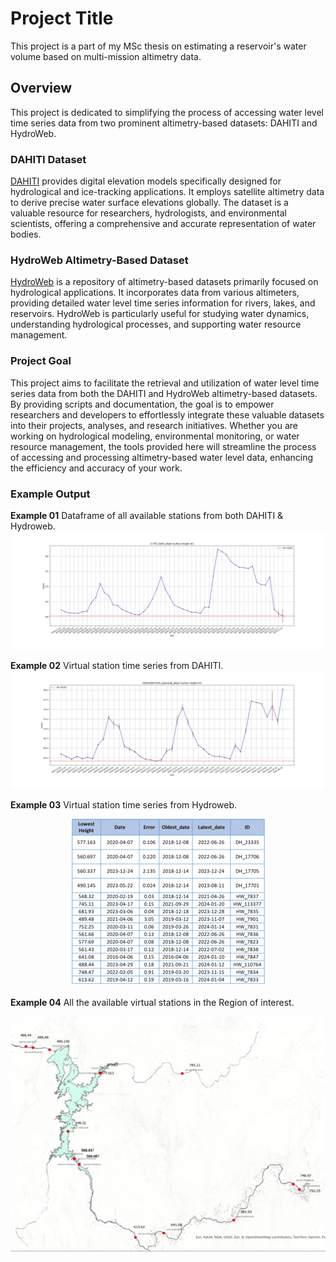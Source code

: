 # Project Title

This project is a part of my MSc thesis on estimating a reservoir's water volume based on multi-mission altimetry data.

## Overview

This project is dedicated to simplifying the process of accessing water level time series data from two prominent altimetry-based datasets: DAHITI and HydroWeb.

### DAHITI Dataset

[DAHITI](https://dahiti.dgfi.tum.de/) provides digital elevation models specifically designed for hydrological and ice-tracking applications. It employs satellite altimetry data to derive precise water surface elevations globally. The dataset is a valuable resource for researchers, hydrologists, and environmental scientists, offering a comprehensive and accurate representation of water bodies.

### HydroWeb Altimetry-Based Dataset

[HydroWeb](https://hydroweb.next.theia-land.fr/) is a repository of altimetry-based datasets primarily focused on hydrological applications. It incorporates data from various altimeters, providing detailed water level time series information for rivers, lakes, and reservoirs. HydroWeb is particularly useful for studying water dynamics, understanding hydrological processes, and supporting water resource management.

### Project Goal

This project aims to facilitate the retrieval and utilization of water level time series data from both the DAHITI and HydroWeb altimetry-based datasets. By providing scripts and documentation, the goal is to empower researchers and developers to effortlessly integrate these valuable datasets into their projects, analyses, and research initiatives.
Whether you are working on hydrological modeling, environmental monitoring, or water resource management, the tools provided here will streamline the process of accessing and processing altimetry-based water level data, enhancing the efficiency and accuracy of your work.

### Example Output

**Example 01** Dataframe of all available stations from both DAHITI & Hydroweb.
![Example Output](02%20Outputs/02_Dahiti_Exports/02_Dahiti_Exports/17705_Dahiti.png)

**Example 02** Virtual station time series from DAHITI.
![Example Output](02%20Outputs/02_Hydroweb_Exports/02_Hydroweb_Exports/0000000007836_Hydroweb.png)


**Example 03** Virtual station time series from Hydroweb.

<div style="text-align: center;">
  <img src="03%20Media/p2_All_Stations_Dataframe.png" alt="Example 03 Output">
</div>


**Example 04** All the available virtual stations in the Region of interest.

<div style="text-align: center;">
  <img src="03%20Media/p1%20Vstations%20on%20the%20Nile%20Basin.png" alt="Example 04 Output">
</div>
